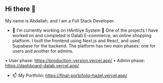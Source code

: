 ## Hi there 👋
My name is Abdallah, and I am a Full Stack Developer.

- 🔭 I’m currently working on HAntiiye System 
👯 One of the projects I have worked on and completed is Dalab E-commerce, an online shopping platform. I built the frontend using Next.js and React, and used Supabase for the backend. The platform has two main phases: one for users and another for admins.


• User phase: https://production-version.vercel.app/
• Admin phase: https://dashboard-dalab.vercel.app/


- 📫 My Portfolio: https://final-portofolio-hazel.vercel.app/

<!--
**Abdallahdari/Abdallahdari** is a ✨ _special_ ✨ repository because its `README.md` (this file) appears on your GitHub profile.

Here are some ideas to get you started:

- 🔭 I’m currently working on ...
- 🌱 I’m currently learning ...
- 👯 I’m looking to collaborate on ...
- 🤔 I’m looking for help with ...
- 💬 Ask me about ...
- 📫 How to reach me: ...
- 😄 Pronouns: ...
- ⚡ Fun fact: ...
-->
